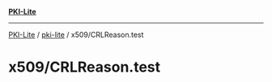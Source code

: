 [**PKI-Lite**](../../../README.md)

---

[PKI-Lite](../../../README.md) / [pki-lite](../../README.md) / x509/CRLReason.test

# x509/CRLReason.test
